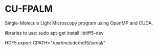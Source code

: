 # CU-FPALM

Single-Molecule Light Microscopy program using OpenMP and CUDA.

libraries to use:
sudo apt-get install libtiff5-dev

HDF5
export CPATH="/usr/include/hdf5/serial/"
